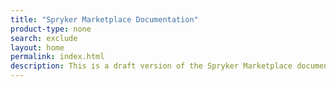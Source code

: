 ```yaml
---
title: "Spryker Marketplace Documentation"
product-type: none
search: exclude
layout: home
permalink: index.html
description: This is a draft version of the Spryker Marketplace documentation.
---
```

